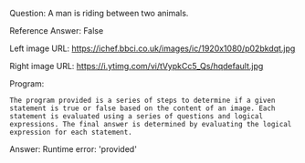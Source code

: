 Question: A man is riding between two animals.

Reference Answer: False

Left image URL: https://ichef.bbci.co.uk/images/ic/1920x1080/p02bkdqt.jpg

Right image URL: https://i.ytimg.com/vi/tVypkCc5_Qs/hqdefault.jpg

Program:

```
The program provided is a series of steps to determine if a given statement is true or false based on the content of an image. Each statement is evaluated using a series of questions and logical expressions. The final answer is determined by evaluating the logical expression for each statement.
```
Answer: Runtime error: 'provided'

